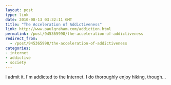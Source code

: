 ```yaml
---
layout: post
type: link
date: 2010-08-13 03:32:11 GMT
title: "The Acceleration of Addictiveness"
link: http://www.paulgraham.com/addiction.html
permalink: /post/945365998/the-acceleration-of-addictiveness
redirect_from: 
  - /post/945365998/the-acceleration-of-addictiveness
categories:
- internet
- addictive
- society
---
```

I admit it. I'm addicted to the Internet. I do thoroughly enjoy hiking, though...
